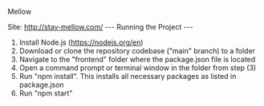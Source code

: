 Mellow

Site: http://stay-mellow.com/
--- Running the Project ---

1. Install Node.js (https://nodejs.org/en)
2. Download or clone the repository codebase ("main" branch) to a folder
3. Navigate to the "frontend" folder where the package.json file is located
4. Open a command prompt or terminal window in the folder from step (3)
5. Run "npm install". This installs all necessary packages as listed in package.json
6. Run "npm start"
